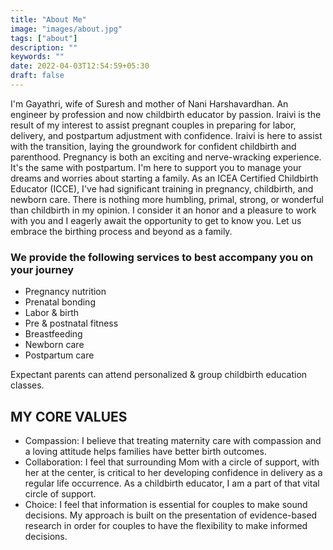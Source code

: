 ```yaml
---
title: "About Me"
image: "images/about.jpg"
tags: ["about"]
description: ""
keywords: ""
date: 2022-04-03T12:54:59+05:30
draft: false
---
```


I'm Gayathri, wife of Suresh and mother of Nani Harshavardhan. An engineer by profession and now childbirth educator by passion.
Iraivi is the result of my interest to assist pregnant couples in preparing for labor, delivery, and postpartum adjustment with confidence. Iraivi is here to assist with the transition, laying the groundwork for confident childbirth and parenthood. <!--more-->
Pregnancy is both an exciting and nerve-wracking experience. It's the same with postpartum. I'm here to support you to manage your dreams and worries about starting a family.
As an ICEA Certified Childbirth Educator (ICCE), I've had significant training in pregnancy, childbirth, and newborn care. There is nothing more humbling, primal, strong, or wonderful than childbirth in my opinion.
I consider it an honor and a pleasure to work with you and I eagerly await the opportunity to get to know you. Let us embrace the birthing process and beyond as a family.

### We provide the following services to best accompany you on your journey

- Pregnancy nutrition
- Prenatal bonding
- Labor & birth
- Pre & postnatal fitness
- Breastfeeding
- Newborn care
- Postpartum care

Expectant parents can attend personalized & group childbirth education classes.

## MY CORE VALUES

- Compassion:
    I believe that treating maternity care with compassion and a loving attitude helps families have better birth outcomes.
- Collaboration:
    I feel that surrounding Mom with a circle of support, with her at the center, is critical to her developing confidence in delivery as a regular life occurrence. As a childbirth educator, I am a part of that vital circle of support.
- Choice:
    I feel that information is essential for couples to make sound decisions. My approach is built on the presentation of evidence-based research in order for couples to have the flexibility to make informed decisions.